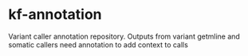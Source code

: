 # kf-annotation
Variant caller annotation repository. Outputs from variant getmline and somatic callers need annotation to add context to calls
